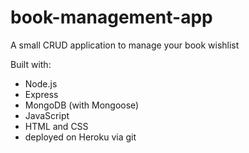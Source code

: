 # book-management-app

A small CRUD application to manage your book wishlist

Built with:
  - Node.js
  - Express
  - MongoDB (with Mongoose)
  - JavaScript
  - HTML and CSS
  - deployed on Heroku via git
